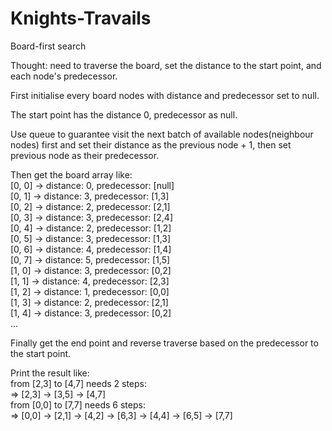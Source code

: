 # Knights-Travails

Board-first search

Thought:
need to traverse the board, set the distance to the start point, and each node's predecessor.

First initialise every board nodes with distance and predecessor set to null.

The start point has the distance 0, predecessor as null.

Use queue to guarantee visit the next batch of available nodes(neighbour nodes) first and set their distance as the previous node + 1, then set previous node as their predecessor.

Then get the board array like:<br/>
[0, 0] → distance: 0, predecessor: [null]<br/>
[0, 1] → distance: 3, predecessor: [1,3]<br/>
[0, 2] → distance: 2, predecessor: [2,1]<br/>
[0, 3] → distance: 3, predecessor: [2,4]<br/>
[0, 4] → distance: 2, predecessor: [1,2]<br/>
[0, 5] → distance: 3, predecessor: [1,3]<br/>
[0, 6] → distance: 4, predecessor: [1,4]<br/>
[0, 7] → distance: 5, predecessor: [1,5]<br/>
[1, 0] → distance: 3, predecessor: [0,2]<br/>
[1, 1] → distance: 4, predecessor: [2,3]<br/>
[1, 2] → distance: 1, predecessor: [0,0]<br/>
[1, 3] → distance: 2, predecessor: [2,1]<br/>
[1, 4] → distance: 3, predecessor: [0,2]<br/>
...<br/>

Finally get the end point and reverse traverse based on the predecessor to the start point.

Print the result like:<br/>
from [2,3] to [4,7] needs 2 steps:<br/>
=> [2,3] → [3,5] → [4,7]<br/>
from [0,0] to [7,7] needs 6 steps:<br/>
=> [0,0] → [2,1] → [4,2] → [6,3] → [4,4] → [6,5] → [7,7]<br/>
